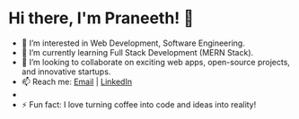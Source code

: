 # Hi there, I'm Praneeth! 👋

- 👀 I’m interested in Web Development, Software Engineering.
- 🌱 I’m currently learning Full Stack Development (MERN Stack).
- 💞️ I’m looking to collaborate on exciting web apps, open-source projects, and innovative startups.
- 📫 Reach me: [Email](mailto:praneethummadisetty@gmail.com) |
     [LinkedIn](https://www.linkedin.com/in/ummadisetty-praneeth)
- 
- ⚡ Fun fact: I love turning coffee into code and ideas into reality!

